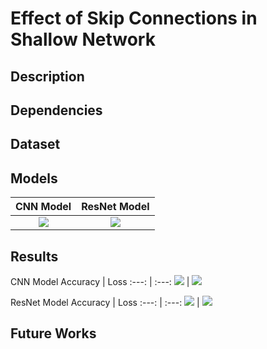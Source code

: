 # Effect of Skip Connections in Shallow Network

## Description

## Dependencies

## Dataset

## Models

CNN Model | ResNet Model
:---: | :---:
![](https://github.com/Ayush-Mi/Skip_Connection_Effect_On_Shallow_Network/blob/main/result_image/tmp.png) | ![](https://github.com/Ayush-Mi/Skip_Connection_Effect_On_Shallow_Network/blob/main/result_image/cnn_connection.png)

## Results

CNN Model
Accuracy | Loss
:---: | :---:
![](https://github.com/Ayush-Mi/Skip_Connection_Effect_On_Shallow_Network/blob/main/result_image/cnn_accuracy_plot.png) | ![](https://github.com/Ayush-Mi/Skip_Connection_Effect_On_Shallow_Network/blob/main/result_image/cnn_loss_plot.png)

ResNet Model
Accuracy | Loss
:---: | :---:
![](https://github.com/Ayush-Mi/Skip_Connection_Effect_On_Shallow_Network/blob/main/result_image/skip_connection_accuracy_plot.png) | ![](https://github.com/Ayush-Mi/Skip_Connection_Effect_On_Shallow_Network/blob/main/result_image/skip_connection_loss_plot.png)

## Future Works
